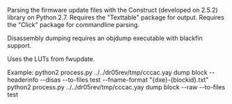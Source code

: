 Parsing the firmware update files with the Construct (developed on 2.5.2) library on Python 2.7.
Requires the "Texttable" package for output.
Requires the "Click" package for commandline parsing.

Disassembly dumping requires an objdump executable with blackfin support.

Uses the LUTs from fwupdate.


Example:
python2 process.py ../../dr05rev/tmp/cccac.yay dump block --headerinfo --disas --to-files test --fname-format "{dxe}-{blockid}.txt"
python2 process.py ../../dr05rev/tmp/cccac.yay dump block --raw --to-files test
